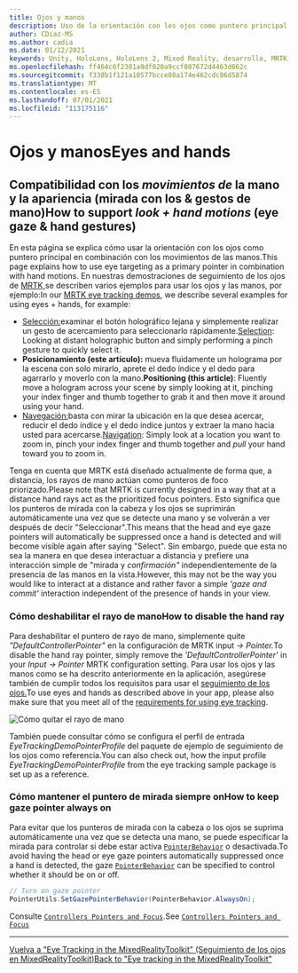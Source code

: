 ```yaml
---
title: Ojos y manos
description: Uso de la orientación con los ojos como puntero principal en combinación con los movimientos de la mano en MRTK
author: CDiaz-MS
ms.author: cadia
ms.date: 01/12/2021
keywords: Unity, HoloLens, HoloLens 2, Mixed Reality, desarrollo, MRTK, EyeTracking,
ms.openlocfilehash: ff464c6f2381a9df020a9ccf807672d4463d662c
ms.sourcegitcommit: f338b1f121a10577bcce08a174e462cdc86d5874
ms.translationtype: MT
ms.contentlocale: es-ES
ms.lasthandoff: 07/01/2021
ms.locfileid: "113175116"
---
```

# <a name="eyes-and-hands"></a><span data-ttu-id="dcac3-104">Ojos y manos</span><span class="sxs-lookup"><span data-stu-id="dcac3-104">Eyes and hands</span></span>

## <a name="how-to-support-_look--hand-motions_-eye-gaze--hand-gestures"></a><span data-ttu-id="dcac3-105">Compatibilidad con los _movimientos de_ la mano y la apariencia (mirada con los & gestos de mano)</span><span class="sxs-lookup"><span data-stu-id="dcac3-105">How to support _look + hand motions_ (eye gaze & hand gestures)</span></span>

<span data-ttu-id="dcac3-106">En esta página se explica cómo usar la orientación con los ojos como puntero principal en combinación con los movimientos de las manos.</span><span class="sxs-lookup"><span data-stu-id="dcac3-106">This page explains how to use eye targeting as a primary pointer in combination with hand motions.</span></span>
<span data-ttu-id="dcac3-107">En nuestras demostraciones de seguimiento de los ojos de [MRTK,](../../example-scenes/eye-tracking-examples-overview.md)se describen varios ejemplos para usar los ojos y las manos, por ejemplo:</span><span class="sxs-lookup"><span data-stu-id="dcac3-107">In our [MRTK eye tracking demos](../../example-scenes/eye-tracking-examples-overview.md), we describe several examples for using eyes + hands, for example:</span></span>

- <span data-ttu-id="dcac3-108">[Selección:](eye-tracking-target-selection.md)examinar el botón holográfico lejana y simplemente realizar un gesto de acercamiento para seleccionarlo rápidamente.</span><span class="sxs-lookup"><span data-stu-id="dcac3-108">[Selection](eye-tracking-target-selection.md): Looking at distant holographic button and simply performing a pinch gesture to quickly select it.</span></span>
- <span data-ttu-id="dcac3-109">**Posicionamiento (este artículo):** mueva fluidamente un holograma por la escena con solo mirarlo, aprete el dedo índice y el dedo para agarrarlo y moverlo con la mano.</span><span class="sxs-lookup"><span data-stu-id="dcac3-109">**Positioning (this article)**: Fluently move a hologram across your scene by simply looking at it, pinching your index finger and thumb together to grab it and then move it around using your hand.</span></span>
- <span data-ttu-id="dcac3-110">[Navegación:](eye-tracking-navigation.md)basta con mirar la ubicación en la que desea  acercar, reducir el dedo índice y el dedo índice juntos y extraer la mano hacia usted para acercarse.</span><span class="sxs-lookup"><span data-stu-id="dcac3-110">[Navigation](eye-tracking-navigation.md): Simply look at a location you want to zoom in, pinch your index finger and thumb together and _pull_ your hand toward you to zoom in.</span></span>

<span data-ttu-id="dcac3-111">Tenga en cuenta que MRTK está diseñado actualmente de forma que, a distancia, los rayos de mano actúan como punteros de foco priorizado.</span><span class="sxs-lookup"><span data-stu-id="dcac3-111">Please note that MRTK is currently designed in a way that at a distance hand rays act as the prioritized focus pointers.</span></span>
<span data-ttu-id="dcac3-112">Esto significa que los punteros de mirada con la cabeza y los ojos se suprimirán automáticamente una vez que se detecte una mano y se volverán a ver después de decir "Seleccionar".</span><span class="sxs-lookup"><span data-stu-id="dcac3-112">This means that the head and eye gaze pointers will automatically be suppressed once a hand is detected and will become visible again after saying "Select".</span></span>
<span data-ttu-id="dcac3-113">Sin embargo, puede que esta no sea la manera en que desea interactuar a distancia y prefiere una interacción simple de "mirada y _confirmación"_ independientemente de la presencia de las manos en la vista.</span><span class="sxs-lookup"><span data-stu-id="dcac3-113">However, this may not be the way you would like to interact at a distance and rather favor a simple _'gaze and commit'_ interaction independent of the presence of hands in your view.</span></span>

### <a name="how-to-disable-the-hand-ray"></a><span data-ttu-id="dcac3-114">Cómo deshabilitar el rayo de mano</span><span class="sxs-lookup"><span data-stu-id="dcac3-114">How to disable the hand ray</span></span>

<span data-ttu-id="dcac3-115">Para deshabilitar el puntero de rayo de mano, simplemente quite _"DefaultControllerPointer"_ en la configuración de MRTK input _-> Pointer._</span><span class="sxs-lookup"><span data-stu-id="dcac3-115">To disable the hand ray pointer, simply remove the _'DefaultControllerPointer'_ in your _Input -> Pointer_ MRTK configuration setting.</span></span>
<span data-ttu-id="dcac3-116">Para usar los ojos y las manos como se ha descrito anteriormente en la aplicación, asegúrese también de cumplir todos los requisitos para usar el [seguimiento de los ojos.](eye-tracking-basic-setup.md)</span><span class="sxs-lookup"><span data-stu-id="dcac3-116">To use eyes and hands as described above in your app, please also make sure that you meet all of the [requirements for using eye tracking](eye-tracking-basic-setup.md).</span></span>

![Cómo quitar el rayo de mano](../../images/eye-tracking/mrtk_setup_removehandray.jpg)

<span data-ttu-id="dcac3-118">También puede consultar cómo se configura el perfil de entrada _EyeTrackingDemoPointerProfile_ del paquete de ejemplo de seguimiento de los ojos como referencia.</span><span class="sxs-lookup"><span data-stu-id="dcac3-118">You can also check out, how the input profile _EyeTrackingDemoPointerProfile_ from the eye tracking sample package is set up as a reference.</span></span>

### <a name="how-to-keep-gaze-pointer-always-on"></a><span data-ttu-id="dcac3-119">Cómo mantener el puntero de mirada siempre on</span><span class="sxs-lookup"><span data-stu-id="dcac3-119">How to keep gaze pointer always on</span></span>

<span data-ttu-id="dcac3-120">Para evitar que los punteros de mirada con la cabeza o los ojos se suprima automáticamente una vez que se detecta una mano, se puede especificar la mirada para controlar si debe estar activa [`PointerBehavior`](xref:Microsoft.MixedReality.Toolkit.Input.PointerBehavior) o desactivada.</span><span class="sxs-lookup"><span data-stu-id="dcac3-120">To avoid having the head or eye gaze pointers automatically suppressed once a hand is detected, the gaze [`PointerBehavior`](xref:Microsoft.MixedReality.Toolkit.Input.PointerBehavior) can be specified to control whether it should be on or off.</span></span>

```c#
// Turn on gaze pointer
PointerUtils.SetGazePointerBehavior(PointerBehavior.AlwaysOn);
```

<span data-ttu-id="dcac3-121">Consulte [`Controllers Pointers and Focus`](../../../architecture/controllers-pointers-and-focus.md).</span><span class="sxs-lookup"><span data-stu-id="dcac3-121">See [`Controllers Pointers and Focus`](../../../architecture/controllers-pointers-and-focus.md)</span></span>

---
[<span data-ttu-id="dcac3-122">Vuelva a "Eye Tracking in the MixedRealityToolkit" (Seguimiento de los ojos en MixedRealityToolkit)</span><span class="sxs-lookup"><span data-stu-id="dcac3-122">Back to "Eye tracking in the MixedRealityToolkit"</span></span>](eye-tracking-main.md)
